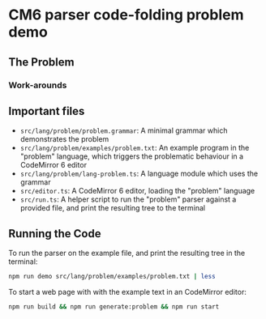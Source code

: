 # CM6 parser code-folding problem demo

## The Problem 


### Work-arounds


## Important files

- `src/lang/problem/problem.grammar`: A minimal grammar which demonstrates the problem
- `src/lang/problem/examples/problem.txt`: An example program in the "problem" language, which triggers the problematic behaviour in a CodeMirror 6 editor
- `src/lang/problem/lang-problem.ts`: A language module which uses the grammar
- `src/editor.ts`: A CodeMirror 6 editor, loading the "problem" language
- `src/run.ts`: A helper script to run the "problem" parser against a provided file, and print the resulting tree to the terminal


## Running the Code 

To run the parser on the example file, and print the resulting tree in the terminal:

``` sh
npm run demo src/lang/problem/examples/problem.txt | less
```

To start a web page with with the example text in an CodeMirror editor:

``` sh
npm run build && npm run generate:problem && npm run start
```


